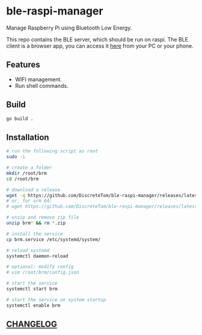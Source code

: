 # ble-raspi-manager

Manage Raspberry Pi using Bluetooth Low Energy.

This repo contains the BLE server, which should be run on raspi. The BLE client is a browser app, you can access it [here](https://discretetom.github.io/Omnitrix/ble-raspi-manager/) from your PC or your phone.

## Features

- WIFI management.
- Run shell commands.

## Build

```bash
go build .
```

## Installation

```bash
# run the following script as root
sudo -i

# create a folder
mkdir /root/brm
cd /root/brm

# download a release
wget -q https://github.com/DiscreteTom/ble-raspi-manager/releases/latest/download/brm-arm.zip
# or, for arm 64:
# wget https://github.com/DiscreteTom/ble-raspi-manager/releases/latest/download/brm-arm64.zip

# unzip and remove zip file
unzip brm* && rm *.zip

# install the service
cp brm.service /etc/systemd/system/

# reload systemd
systemctl daemon-reload

# optional: modify config
# vim /root/brm/config.json

# start the service
systemctl start brm

# start the service on system startup
systemctl enable brm
```

## [CHANGELOG](https://github.com/DiscreteTom/ble-raspi-manager/blob/main/CHANGELOG.md)
